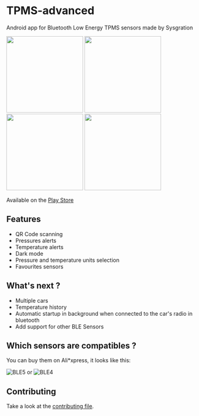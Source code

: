 # TPMS-advanced

Android app for Bluetooth Low Energy TPMS sensors made by Sysgration

<img src="https://user-images.githubusercontent.com/6769250/192485450-354d941b-47e7-4078-bede-5c28ace85b30.png" width="200"> <img src="https://user-images.githubusercontent.com/6769250/192485472-8c2c60fd-da54-4703-99db-3113e1339676.png" width="200"> <img src="https://user-images.githubusercontent.com/6769250/192485477-24ef7b35-8b37-4c40-b98e-e7025980d3f6.png" width="200"> <img src="https://user-images.githubusercontent.com/6769250/192485485-493ee137-6d88-43fc-b6fa-e50a31c96696.png" width="200">

Available on
the [Play Store](https://play.google.com/store/apps/details?id=com.masselis.tpmsadvanced)

## Features

* QR Code scanning
* Pressures alerts
* Temperature alerts
* Dark mode
* Pressure and temperature units selection
* Favourites sensors

## What's next ?

* Multiple cars
* Temperature history
* Automatic startup in background when connected to the car's radio in bluetooth
* Add support for other BLE Sensors

## Which sensors are compatibles ?

You can buy them on Ali*xpress, it looks like this:

![BLE5](https://user-images.githubusercontent.com/6769250/192489323-00d1f481-635e-459b-9a43-f2ff75299fa5.png)
or  ![BLE4](https://user-images.githubusercontent.com/6769250/192489440-88d8f885-7679-4b99-9ecf-b9fff51723ed.png)

## Contributing

Take a look at the [contributing file](CONTRIBUTING.md).